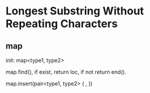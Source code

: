 Longest Substring Without Repeating Characters
====
map
--
init: map<type1, type2>

map.find(), if exist, return loc, if not return end().

map.insert(pair<type1, type2> (  ,  ))  
